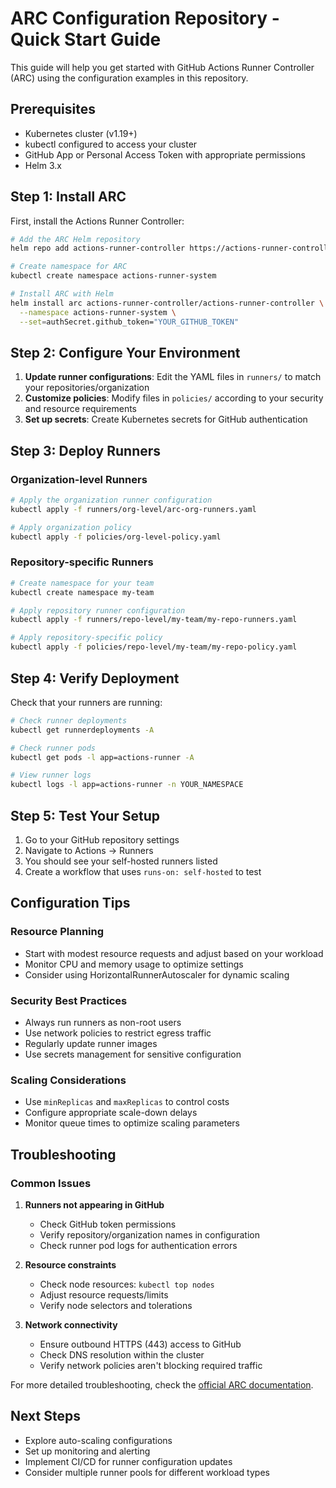 # ARC Configuration Repository - Quick Start Guide

This guide will help you get started with GitHub Actions Runner Controller (ARC) using the configuration examples in this repository.

## Prerequisites

- Kubernetes cluster (v1.19+)
- kubectl configured to access your cluster
- GitHub App or Personal Access Token with appropriate permissions
- Helm 3.x

## Step 1: Install ARC

First, install the Actions Runner Controller:

```bash
# Add the ARC Helm repository
helm repo add actions-runner-controller https://actions-runner-controller.github.io/actions-runner-controller

# Create namespace for ARC
kubectl create namespace actions-runner-system

# Install ARC with Helm
helm install arc actions-runner-controller/actions-runner-controller \
  --namespace actions-runner-system \
  --set=authSecret.github_token="YOUR_GITHUB_TOKEN"
```

## Step 2: Configure Your Environment

1. **Update runner configurations**: Edit the YAML files in `runners/` to match your repositories/organization
2. **Customize policies**: Modify files in `policies/` according to your security and resource requirements
3. **Set up secrets**: Create Kubernetes secrets for GitHub authentication

## Step 3: Deploy Runners

### Organization-level Runners

```bash
# Apply the organization runner configuration
kubectl apply -f runners/org-level/arc-org-runners.yaml

# Apply organization policy
kubectl apply -f policies/org-level-policy.yaml
```

### Repository-specific Runners

```bash
# Create namespace for your team
kubectl create namespace my-team

# Apply repository runner configuration
kubectl apply -f runners/repo-level/my-team/my-repo-runners.yaml

# Apply repository-specific policy
kubectl apply -f policies/repo-level/my-team/my-repo-policy.yaml
```

## Step 4: Verify Deployment

Check that your runners are running:

```bash
# Check runner deployments
kubectl get runnerdeployments -A

# Check runner pods
kubectl get pods -l app=actions-runner -A

# View runner logs
kubectl logs -l app=actions-runner -n YOUR_NAMESPACE
```

## Step 5: Test Your Setup

1. Go to your GitHub repository settings
2. Navigate to Actions → Runners
3. You should see your self-hosted runners listed
4. Create a workflow that uses `runs-on: self-hosted` to test

## Configuration Tips

### Resource Planning
- Start with modest resource requests and adjust based on your workload
- Monitor CPU and memory usage to optimize settings
- Consider using HorizontalRunnerAutoscaler for dynamic scaling

### Security Best Practices
- Always run runners as non-root users
- Use network policies to restrict egress traffic
- Regularly update runner images
- Use secrets management for sensitive configuration

### Scaling Considerations
- Use `minReplicas` and `maxReplicas` to control costs
- Configure appropriate scale-down delays
- Monitor queue times to optimize scaling parameters

## Troubleshooting

### Common Issues

1. **Runners not appearing in GitHub**
   - Check GitHub token permissions
   - Verify repository/organization names in configuration
   - Check runner pod logs for authentication errors

2. **Resource constraints**
   - Check node resources: `kubectl top nodes`
   - Adjust resource requests/limits
   - Verify node selectors and tolerations

3. **Network connectivity**
   - Ensure outbound HTTPS (443) access to GitHub
   - Check DNS resolution within the cluster
   - Verify network policies aren't blocking required traffic

For more detailed troubleshooting, check the [official ARC documentation](https://github.com/actions/actions-runner-controller).

## Next Steps

- Explore auto-scaling configurations
- Set up monitoring and alerting
- Implement CI/CD for runner configuration updates
- Consider multiple runner pools for different workload types
